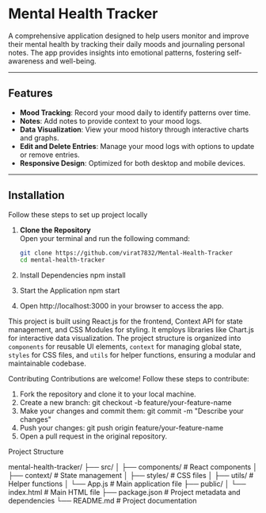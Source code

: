 # Mental Health Tracker

A comprehensive application designed to help users monitor and improve their mental health by tracking their daily moods and journaling personal notes. The app provides insights into emotional patterns, fostering self-awareness and well-being.

---

## Features

- **Mood Tracking**: Record your mood daily to identify patterns over time.  
- **Notes**: Add notes to provide context to your mood logs.  
- **Data Visualization**: View your mood history through interactive charts and graphs.  
- **Edit and Delete Entries**: Manage your mood logs with options to update or remove entries.  
- **Responsive Design**: Optimized for both desktop and mobile devices.  

---

## Installation


Follow these steps to set up project locally 


1. **Clone the Repository**  
   Open your terminal and run the following command:  
   ```bash
   git clone https://github.com/virat7832/Mental-Health-Tracker
   cd mental-health-tracker

2. Install Dependencies
   npm install

3. Start the Application
   npm start

4. Open http://localhost:3000 in your browser to access the app.

This project is built using React.js for the frontend, Context API for state management, and CSS Modules for styling. It employs libraries like Chart.js for interactive data visualization. The project structure is organized into `components` for reusable UI elements, `context` for managing global state, `styles` for CSS files, and `utils` for helper functions, ensuring a modular and maintainable codebase.

Contributing
Contributions are welcome! Follow these steps to contribute:

1. Fork the repository and clone it to your local machine.
2. Create a new branch:
git checkout -b feature/your-feature-name
3. Make your changes and commit them:
git commit -m "Describe your changes"
4. Push your changes:
git push origin feature/your-feature-name
5. Open a pull request in the original repository.


Project Structure

mental-health-tracker/
├── src/
│   ├── components/    # React components
│   ├── context/       # State management
│   ├── styles/        # CSS files
│   ├── utils/         # Helper functions
│   └── App.js         # Main application file
├── public/
│   └── index.html     # Main HTML file
├── package.json       # Project metadata and dependencies
└── README.md          # Project documentation




